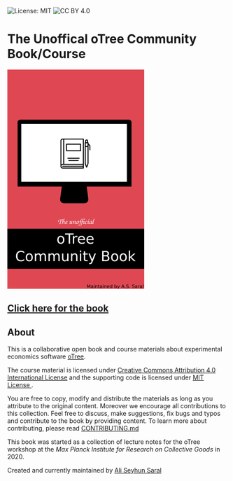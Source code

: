 ![License: MIT](https://img.shields.io/badge/License-MIT-green.svg)
![CC BY 4.0](https://img.shields.io/badge/License-CC%20BY%204.0-lightgrey.svg)

# The Unoffical oTree Community Book/Course
<img src="https://raw.githubusercontent.com/seyhunsaral/otree-course/master/book/figures/base/cover_half.png">


<h2> <a href="https://otreecb.netlify.app">Click here for the book</a> </h2>

## About
This is a collaborative open book and course materials about experimental economics software [oTree](https://www.otree.org/). 

The course material is licensed under <a rel="ccalicense" href="http://creativecommons.org/licenses/by/4.0/">Creative Commons Attribution 4.0 International License</a> and the supporting code is licensed under <a rel="mitlicense" href="https://opensource.org/licenses/MIT"> MIT License </a>.

You are free to copy, modify and distribute the materials as long as you attribute to the original content. Moreover we encourage all contributions to this collection. Feel free to discuss, make suggestions, fix bugs and typos and contribute to the book by providing content. To learn more about contributing, please read [CONTRIBUTING.md](https://github.com/seyhunsaral/otree-course/blob/master/CONTRIBUTING.md)

This book was started as a collection of lecture notes for the oTree workshop at the *Max Planck Institute for Research on Collective Goods* in 2020. 

Created and currently maintained by [Ali Seyhun Saral](https://www.saral.it)
